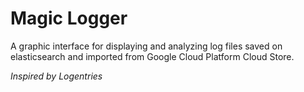 # Magic Logger

A graphic interface for displaying and analyzing log files saved on elasticsearch and imported from Google Cloud Platform Cloud Store.

_Inspired by Logentries_
